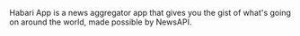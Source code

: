 Habari App is a news aggregator app that gives you the gist of what's going on around the world, made possible by NewsAPI.
